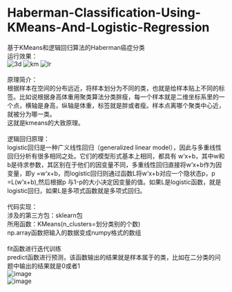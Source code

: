 # Haberman-Classification-Using-KMeans-And-Logistic-Regression
基于KMeans和逻辑回归算法的Haberman癌症分类<br>
运行效果：<br>
![3d](https://user-images.githubusercontent.com/72424079/150261998-fcc901a8-2527-4637-8160-77c7c76d1944.PNG)
![km](https://user-images.githubusercontent.com/72424079/150262023-5b6e434b-04e7-444a-9424-6dff8424632f.PNG)
![lr](https://user-images.githubusercontent.com/72424079/150262039-b237d6ac-86bd-4146-89e6-d832a3bf9f77.PNG)
<br>
<br>
原理简介：<br>
根据样本在空间的分布远近，将样本划分为不同的类，也就是给样本贴上不同的标签。比如说根据身高体重用聚类算法分类胖瘦，每一个样本就是二维坐标系里的一个点，横轴是身高，纵轴是体重，标签就是胖或者瘦。样本点离哪个聚类中心近，就被分为哪一类。<br>
这就是kmeans的大致原理。<br>
<br>
逻辑回归原理：<br>
logistic回归是一种广义线性回归（generalized linear model），因此与多重线性回归分析有很多相同之处。它们的模型形式基本上相同，都具有 w‘x+b，其中w和b是待求参数，其区别在于他们的因变量不同，多重线性回归直接将w‘x+b作为因变量，即y =w‘x+b，而logistic回归则通过函数L将w‘x+b对应一个隐状态p，p =L(w‘x+b),然后根据p 与1-p的大小决定因变量的值。如果L是logistic函数，就是logistic回归，如果L是多项式函数就是多项式回归。<br>
<br>
代码实现：<br>
涉及的第三方包：sklearn包	<br>
所用函数：KMeans(n_clusters=划分类别的个数) <br>
np.array函数把输入的数据变成numpy格式的数组<br>		
fit函数进行迭代训练<br>
predict函数进行预测，该函数输出的结果就是样本属于的类，比如在二分类的问题中输出的结果就是0或者1<br>
![image](https://user-images.githubusercontent.com/72424079/155089191-262c8df5-dabd-4783-89cb-682d0debd8cf.png)<br>
![image](https://user-images.githubusercontent.com/72424079/155089845-9a4a34c0-787b-4270-aa6d-1e538fd53285.png)
